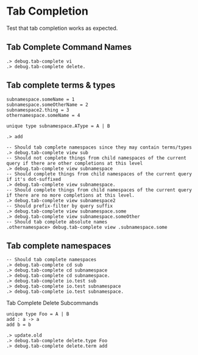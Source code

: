 # Tab Completion

Test that tab completion works as expected.

## Tab Complete Command Names

```ucm
.> debug.tab-complete vi
.> debug.tab-complete delete.
```

## Tab complete terms & types

```unison
subnamespace.someName = 1
subnamespace.someOtherName = 2
subnamespace2.thing = 3
othernamespace.someName = 4

unique type subnamespace.AType = A | B
```

```ucm:hide
.> add
```

```ucm
-- Should tab complete namespaces since they may contain terms/types
.> debug.tab-complete view sub
-- Should not complete things from child namespaces of the current query if there are other completions at this level
.> debug.tab-complete view subnamespace
-- Should complete things from child namespaces of the current query if it's dot-suffixed
.> debug.tab-complete view subnamespace.
-- Should complete things from child namespaces of the current query if there are no more completions at this level.
.> debug.tab-complete view subnamespace2
-- Should prefix-filter by query suffix
.> debug.tab-complete view subnamespace.some
.> debug.tab-complete view subnamespace.someOther
-- Should tab complete absolute names
.othernamespace> debug.tab-complete view .subnamespace.some
```

## Tab complete namespaces

```ucm
-- Should tab complete namespaces
.> debug.tab-complete cd sub
.> debug.tab-complete cd subnamespace
.> debug.tab-complete cd subnamespace.
.> debug.tab-complete io.test sub
.> debug.tab-complete io.test subnamespace
.> debug.tab-complete io.test subnamespace.
```

Tab Complete Delete Subcommands

```unison
unique type Foo = A | B
add : a -> a
add b = b
```

```ucm
.> update.old
.> debug.tab-complete delete.type Foo
.> debug.tab-complete delete.term add
```
